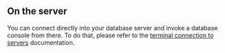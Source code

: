 

## On the server

You can connect directly into your database server and invoke a database console from there. To do that, please refer to the [terminal connection to servers](http://help.cloud66.com/managing-your-stack/ssh-to-your-server) documentation.

